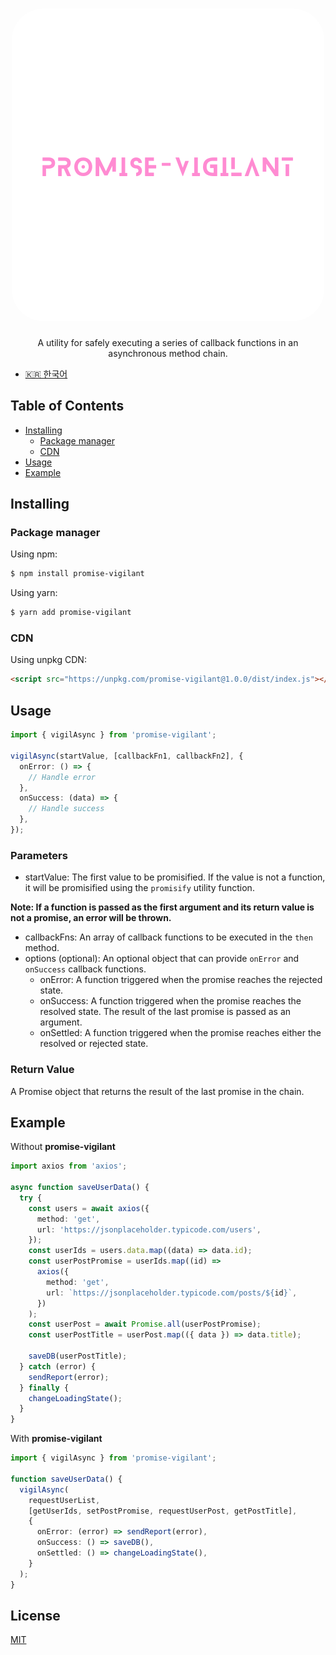 <h1 align="center">
   <b>
      <img src="assets/promise-vigilant.png" alt="promise-vigilant logo" style="height: 500px; width:500px; border-radius: 50px;"/><br>
   </b>
</h1>

<p align="center">A utility for safely executing a series of callback functions in an asynchronous method chain.</p>

- [🇰🇷 한국어](../README-US.md)

## Table of Contents

- [Installing](#installing)
  - [Package manager](#package-manager)
  - [CDN](#cdn)
- [Usage](#usage)
- [Example](#example)

## Installing

### Package manager

Using npm:

```bash
$ npm install promise-vigilant
```

Using yarn:

```bash
$ yarn add promise-vigilant
```

### CDN

Using unpkg CDN:

```html
<script src="https://unpkg.com/promise-vigilant@1.0.0/dist/index.js"></script>
```

## Usage

```typescript
import { vigilAsync } from 'promise-vigilant';

vigilAsync(startValue, [callbackFn1, callbackFn2], {
  onError: () => {
    // Handle error
  },
  onSuccess: (data) => {
    // Handle success
  },
});
```

### Parameters

- startValue: The first value to be promisified. If the value is not a function, it will be promisified using the `promisify` utility function.

**Note: If a function is passed as the first argument and its return value is not a promise, an error will be thrown.**

- callbackFns: An array of callback functions to be executed in the `then` method.
- options (optional): An optional object that can provide `onError` and `onSuccess` callback functions.
  - onError: A function triggered when the promise reaches the rejected state.
  - onSuccess: A function triggered when the promise reaches the resolved state. The result of the last promise is passed as an argument.
  - onSettled: A function triggered when the promise reaches either the resolved or rejected state.

### Return Value

A Promise object that returns the result of the last promise in the chain.

## Example

Without **promise-vigilant**

```ts
import axios from 'axios';

async function saveUserData() {
  try {
    const users = await axios({
      method: 'get',
      url: 'https://jsonplaceholder.typicode.com/users',
    });
    const userIds = users.data.map((data) => data.id);
    const userPostPromise = userIds.map((id) =>
      axios({
        method: 'get',
        url: `https://jsonplaceholder.typicode.com/posts/${id}`,
      })
    );
    const userPost = await Promise.all(userPostPromise);
    const userPostTitle = userPost.map(({ data }) => data.title);

    saveDB(userPostTitle);
  } catch (error) {
    sendReport(error);
  } finally {
    changeLoadingState();
  }
}
```

With **promise-vigilant**

```ts
import { vigilAsync } from 'promise-vigilant';

function saveUserData() {
  vigilAsync(
    requestUserList,
    [getUserIds, setPostPromise, requestUserPost, getPostTitle],
    {
      onError: (error) => sendReport(error),
      onSuccess: () => saveDB(),
      onSettled: () => changeLoadingState(),
    }
  );
}
```

## License

[MIT](https://github.com/jeongbaebang/promise-vigilant/blob/main/LICENSE)
